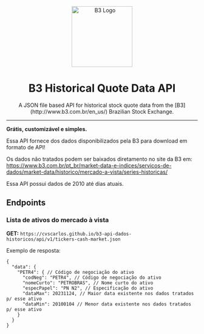 <div align="center"><img alt="B3 Logo" src="https://upload.wikimedia.org/wikipedia/commons/d/d7/B3_logo.png" width="160" /></div>

<h1 align="center">B3 Historical Quote Data API</h1>
<p align="center">A JSON file based API for historical stock quote data from the [B3](http://www.b3.com.br/en_us/) Brazilian Stock Exchange.</p>

---

**Grátis, customizável e simples.**

Essa API fornece dos dados disponibilizados pela B3 para download em formato de API!

Os dados não tratados podem ser baixados diretamento no site da B3 em: https://www.b3.com.br/pt_br/market-data-e-indices/servicos-de-dados/market-data/historico/mercado-a-vista/series-historicas/

Essa API possui dados de 2010 até dias atuais.

## Endpoints

### Lista de ativos do mercado à vista
**GET:** `https://cvscarlos.github.io/b3-api-dados-historicos/api/v1/tickers-cash-market.json`

Exemplo de resposta:
```jsonc
{
  "data": {
    "PETR4": { // Código de negociação do ativo
      "codNeg": "PETR4", // Código de negociação do ativo
      "nomeCurto": "PETROBRAS", // Nome curto do ativo
      "especPapel": "PN N2", // Especificação do ativo
      "dataMax": 20231124, // Maior data existente nos dados tratados p/ esse ativo
      "dataMin": 20100104 // Menor data existente nos dados tratados p/ esse ativo
    }
  }
}
```
